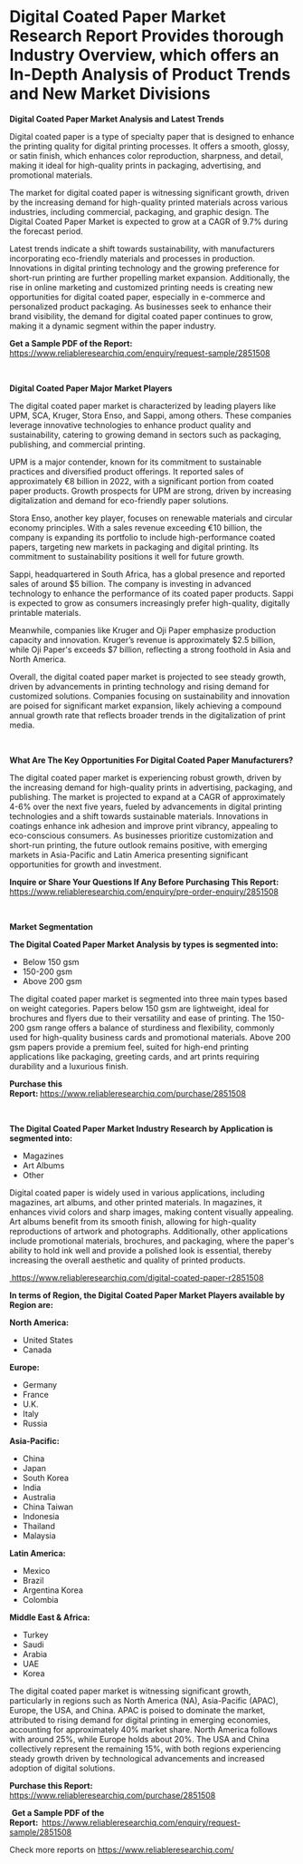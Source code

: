 <p><h1>Digital Coated Paper Market Research Report Provides thorough Industry Overview, which offers an In-Depth Analysis of Product Trends and New Market Divisions</h1></p><p><strong>Digital Coated Paper Market Analysis and Latest Trends</strong></p>
<p><p>Digital coated paper is a type of specialty paper that is designed to enhance the printing quality for digital printing processes. It offers a smooth, glossy, or satin finish, which enhances color reproduction, sharpness, and detail, making it ideal for high-quality prints in packaging, advertising, and promotional materials. </p><p>The market for digital coated paper is witnessing significant growth, driven by the increasing demand for high-quality printed materials across various industries, including commercial, packaging, and graphic design. The Digital Coated Paper Market is expected to grow at a CAGR of 9.7% during the forecast period. </p><p>Latest trends indicate a shift towards sustainability, with manufacturers incorporating eco-friendly materials and processes in production. Innovations in digital printing technology and the growing preference for short-run printing are further propelling market expansion. Additionally, the rise in online marketing and customized printing needs is creating new opportunities for digital coated paper, especially in e-commerce and personalized product packaging. As businesses seek to enhance their brand visibility, the demand for digital coated paper continues to grow, making it a dynamic segment within the paper industry.</p></p>
<p><strong>Get a Sample PDF of the Report:&nbsp;</strong> <a href="https://www.reliableresearchiq.com/enquiry/request-sample/2851508?utm_campaign=2292&utm_medium=2&utm_source=Github&utm_content=ia&utm_term=11032025&utm_id=digital-coated-paper">https://www.reliableresearchiq.com/enquiry/request-sample/2851508</a></p>
<p>&nbsp;</p>
<p><strong>Digital Coated Paper Major Market Players</strong></p>
<p><p>The digital coated paper market is characterized by leading players like UPM, SCA, Kruger, Stora Enso, and Sappi, among others. These companies leverage innovative technologies to enhance product quality and sustainability, catering to growing demand in sectors such as packaging, publishing, and commercial printing.</p><p>UPM is a major contender, known for its commitment to sustainable practices and diversified product offerings. It reported sales of approximately €8 billion in 2022, with a significant portion from coated paper products. Growth prospects for UPM are strong, driven by increasing digitalization and demand for eco-friendly paper solutions.</p><p>Stora Enso, another key player, focuses on renewable materials and circular economy principles. With a sales revenue exceeding €10 billion, the company is expanding its portfolio to include high-performance coated papers, targeting new markets in packaging and digital printing. Its commitment to sustainability positions it well for future growth.</p><p>Sappi, headquartered in South Africa, has a global presence and reported sales of around $5 billion. The company is investing in advanced technology to enhance the performance of its coated paper products. Sappi is expected to grow as consumers increasingly prefer high-quality, digitally printable materials.</p><p>Meanwhile, companies like Kruger and Oji Paper emphasize production capacity and innovation. Kruger’s revenue is approximately $2.5 billion, while Oji Paper's exceeds $7 billion, reflecting a strong foothold in Asia and North America.</p><p>Overall, the digital coated paper market is projected to see steady growth, driven by advancements in printing technology and rising demand for customized solutions. Companies focusing on sustainability and innovation are poised for significant market expansion, likely achieving a compound annual growth rate that reflects broader trends in the digitalization of print media.</p></p>
<p>&nbsp;</p>
<p><strong>What Are The Key Opportunities For Digital Coated Paper Manufacturers?</strong></p>
<p><p>The digital coated paper market is experiencing robust growth, driven by the increasing demand for high-quality prints in advertising, packaging, and publishing. The market is projected to expand at a CAGR of approximately 4-6% over the next five years, fueled by advancements in digital printing technologies and a shift towards sustainable materials. Innovations in coatings enhance ink adhesion and improve print vibrancy, appealing to eco-conscious consumers. As businesses prioritize customization and short-run printing, the future outlook remains positive, with emerging markets in Asia-Pacific and Latin America presenting significant opportunities for growth and investment.</p></p>
<p><strong>Inquire or Share Your Questions If Any Before Purchasing This Report:</strong> <a href="https://www.reliableresearchiq.com/enquiry/pre-order-enquiry/2851508?utm_campaign=2292&utm_medium=2&utm_source=Github&utm_content=ia&utm_term=11032025&utm_id=digital-coated-paper">https://www.reliableresearchiq.com/enquiry/pre-order-enquiry/2851508</a></p>
<p>&nbsp;</p>
<p><strong>Market Segmentation</strong></p>
<p><strong>The Digital Coated Paper Market Analysis by types is segmented into:</strong></p>
<p><ul><li>Below 150 gsm</li><li>150-200 gsm</li><li>Above 200 gsm</li></ul></p>
<p><p>The digital coated paper market is segmented into three main types based on weight categories. Papers below 150 gsm are lightweight, ideal for brochures and flyers due to their versatility and ease of printing. The 150-200 gsm range offers a balance of sturdiness and flexibility, commonly used for high-quality business cards and promotional materials. Above 200 gsm papers provide a premium feel, suited for high-end printing applications like packaging, greeting cards, and art prints requiring durability and a luxurious finish.</p></p>
<p><strong>Purchase this Report:&nbsp;</strong><a href="https://www.reliableresearchiq.com/purchase/2851508?utm_campaign=2292&utm_medium=2&utm_source=Github&utm_content=ia&utm_term=11032025&utm_id=digital-coated-paper">https://www.reliableresearchiq.com/purchase/2851508</a></p>
<p>&nbsp;</p>
<p><strong>The Digital Coated Paper Market Industry Research by Application is segmented into:</strong></p>
<p><ul><li>Magazines</li><li>Art Albums</li><li>Other</li></ul></p>
<p><p>Digital coated paper is widely used in various applications, including magazines, art albums, and other printed materials. In magazines, it enhances vivid colors and sharp images, making content visually appealing. Art albums benefit from its smooth finish, allowing for high-quality reproductions of artwork and photographs. Additionally, other applications include promotional materials, brochures, and packaging, where the paper's ability to hold ink well and provide a polished look is essential, thereby increasing the overall aesthetic and quality of printed products.</p></p>
<p><a href="https://www.reliableresearchiq.com/digital-coated-paper-r2851508?utm_campaign=2292&utm_medium=2&utm_source=Github&utm_content=ia&utm_term=11032025&utm_id=digital-coated-paper">&nbsp;https://www.reliableresearchiq.com/digital-coated-paper-r2851508</a></p>
<p><strong>In terms of Region, the Digital Coated Paper Market Players available by Region are:</strong></p>
<p>
    <p> <strong> North America: </strong>
        <ul>
            <li>United States</li>
            <li>Canada</li>
        </ul>
        </p> 
    <p> <strong> Europe: </strong>
        <ul>
            <li>Germany</li>
            <li>France</li>
            <li>U.K.</li>
            <li>Italy</li>
            <li>Russia</li>
        </ul>
        </p> 
    <p> <strong> Asia-Pacific: </strong>
        <ul>
            <li>China</li>
            <li>Japan</li>
            <li>South Korea</li>
            <li>India</li>
            <li>Australia</li>
            <li>China Taiwan</li>
            <li>Indonesia</li>
            <li>Thailand</li>
            <li>Malaysia</li>
        </ul>
        </p> 
    <p> <strong> Latin America: </strong>
        <ul>
            <li>Mexico</li>
            <li>Brazil</li>
            <li>Argentina Korea</li>
            <li>Colombia</li>
        </ul>
        </p> 
    <p> <strong> Middle East & Africa: </strong>
        <ul>
            <li>Turkey</li>
            <li>Saudi</li>
            <li>Arabia</li>
            <li>UAE</li>
            <li>Korea</li>
        </ul>
    </p>
    </p>
<p><p>The digital coated paper market is witnessing significant growth, particularly in regions such as North America (NA), Asia-Pacific (APAC), Europe, the USA, and China. APAC is poised to dominate the market, attributed to rising demand for digital printing in emerging economies, accounting for approximately 40% market share. North America follows with around 25%, while Europe holds about 20%. The USA and China collectively represent the remaining 15%, with both regions experiencing steady growth driven by technological advancements and increased adoption of digital solutions.</p></p>
<p><strong>Purchase this Report: </strong><a href="https://www.reliableresearchiq.com/purchase/2851508?utm_campaign=2292&utm_medium=2&utm_source=Github&utm_content=ia&utm_term=11032025&utm_id=digital-coated-paper">https://www.reliableresearchiq.com/purchase/2851508</a></p>
<p>&nbsp;<strong>Get a Sample PDF of the Report:&nbsp;&nbsp;</strong><a href="https://www.reliableresearchiq.com/enquiry/request-sample/2851508?utm_campaign=2292&utm_medium=2&utm_source=Github&utm_content=ia&utm_term=11032025&utm_id=digital-coated-paper">https://www.reliableresearchiq.com/enquiry/request-sample/2851508</a></p>
<p><strong></strong></p>
<p>Check more reports on <a href="https://www.reliableresearchiq.com/?utm_campaign=2292&utm_medium=2&utm_source=Github&utm_content=ia&utm_term=11032025&utm_id=digital-coated-paper">https://www.reliableresearchiq.com/</a></p>